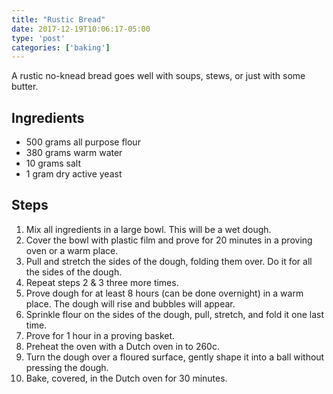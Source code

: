 ```yaml
---
title: "Rustic Bread"
date: 2017-12-19T10:06:17-05:00
type: 'post'
categories: ['baking']
---
```


A rustic no-knead bread goes well with soups, stews, or just with some butter.

## Ingredients

<ul>
  <li class="ingredient">
    <span class="amount">500</span>
    <span class="unit">grams</span>
    <span class="name">all purpose flour</span>
  </li>
  <li class="ingredient">
    <span class="amount">380</span>
    <span class="unit">grams</span>
    <span class="name">warm water</span>
  </li>
  <li class="ingredient">
    <span class="amount">10</span>
    <span class="unit">grams</span>
    <span class="name">salt</span>
  </li>
  <li class="ingredient">
    <span class="amount">1</span>
    <span class="unit">gram</span>
    <span class="name">dry active yeast</span>
  </li>
</ul>

## Steps

1. Mix all ingredients in a large bowl. This will be a wet dough.
2. Cover the bowl with plastic film and prove for 20 minutes in a proving oven or a warm place.
3. Pull and stretch the sides of the dough, folding them over. Do it for all the
sides of the dough.
4. Repeat steps 2 & 3 three more times.
5. Prove dough for at least 8 hours (can be done overnight) in a warm place.
The dough will rise and bubbles will appear.
6. Sprinkle flour on the sides of the dough, pull, stretch, and fold it one last time.
7. Prove for 1 hour in a proving basket.
8. Preheat the oven with a Dutch oven in to 260c.
9. Turn the dough over a floured surface, gently shape it into a ball without pressing
the dough.
10. Bake, covered, in the Dutch oven for 30 minutes.
